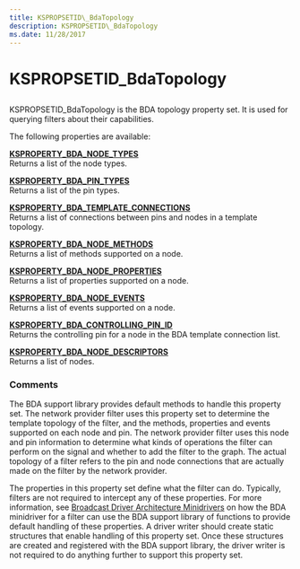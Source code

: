 ```yaml
---
title: KSPROPSETID\_BdaTopology
description: KSPROPSETID\_BdaTopology
ms.date: 11/28/2017
---
```


# KSPROPSETID\_BdaTopology


## <span id="ddk_kspropsetid_bdatopology_ks"></span><span id="DDK_KSPROPSETID_BDATOPOLOGY_KS"></span>


KSPROPSETID\_BdaTopology is the BDA topology property set. It is used for querying filters about their capabilities.

The following properties are available:

<span id="KSPROPERTY_BDA_NODE_TYPES"></span><span id="ksproperty_bda_node_types"></span>[**KSPROPERTY\_BDA\_NODE\_TYPES**](ksproperty-bda-node-types.md)  
Returns a list of the node types.

<span id="KSPROPERTY_BDA_PIN_TYPES"></span><span id="ksproperty_bda_pin_types"></span>[**KSPROPERTY\_BDA\_PIN\_TYPES**](ksproperty-bda-pin-types.md)  
Returns a list of the pin types.

<span id="KSPROPERTY_BDA_TEMPLATE_CONNECTIONS"></span><span id="ksproperty_bda_template_connections"></span>[**KSPROPERTY\_BDA\_TEMPLATE\_CONNECTIONS**](ksproperty-bda-template-connections.md)  
Returns a list of connections between pins and nodes in a template topology.

<span id="KSPROPERTY_BDA_NODE_METHODS"></span><span id="ksproperty_bda_node_methods"></span>[**KSPROPERTY\_BDA\_NODE\_METHODS**](ksproperty-bda-node-methods.md)  
Returns a list of methods supported on a node.

<span id="KSPROPERTY_BDA_NODE_PROPERTIES"></span><span id="ksproperty_bda_node_properties"></span>[**KSPROPERTY\_BDA\_NODE\_PROPERTIES**](ksproperty-bda-node-properties.md)  
Returns a list of properties supported on a node.

<span id="KSPROPERTY_BDA_NODE_EVENTS"></span><span id="ksproperty_bda_node_events"></span>[**KSPROPERTY\_BDA\_NODE\_EVENTS**](ksproperty-bda-node-events.md)  
Returns a list of events supported on a node.

<span id="KSPROPERTY_BDA_CONTROLLING_PIN_ID"></span><span id="ksproperty_bda_controlling_pin_id"></span>[**KSPROPERTY\_BDA\_CONTROLLING\_PIN\_ID**](ksproperty-bda-controlling-pin-id.md)  
Returns the controlling pin for a node in the BDA template connection list.

<span id="KSPROPERTY_BDA_NODE_DESCRIPTORS"></span><span id="ksproperty_bda_node_descriptors"></span>[**KSPROPERTY\_BDA\_NODE\_DESCRIPTORS**](ksproperty-bda-node-descriptors.md)  
Returns a list of nodes.

### Comments

The BDA support library provides default methods to handle this property set. The network provider filter uses this property set to determine the template topology of the filter, and the methods, properties and events supported on each node and pin. The network provider filter uses this node and pin information to determine what kinds of operations the filter can perform on the signal and whether to add the filter to the graph. The actual topology of a filter refers to the pin and node connections that are actually made on the filter by the network provider.

The properties in this property set define what the filter can do. Typically, filters are not required to intercept any of these properties. For more information, see [Broadcast Driver Architecture Minidrivers](./broadcast-driver-architecture-minidrivers.md) on how the BDA minidriver for a filter can use the BDA support library of functions to provide default handling of these properties. A driver writer should create static structures that enable handling of this property set. Once these structures are created and registered with the BDA support library, the driver writer is not required to do anything further to support this property set.

 

